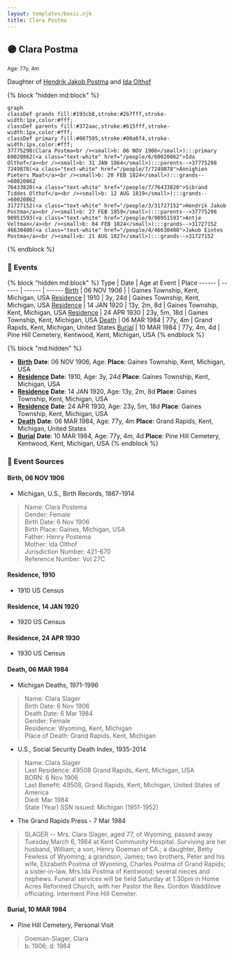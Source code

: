 ```yaml
---
layout: templates/basic.njk
title: Clara Postma
---
```

## 🟣 Clara Postma
<small>Age: 77y, 4m</small>

Daughter of [Hendrik Jakob Postma](/people/3/31727152) and [Ida Olthof](/people/6/60020862)

{% block "hidden md:block" %}
```mermaid
graph
classDef grands fill:#193cb8,stroke:#2b7fff,stroke-width:1px,color:#fff;
classDef parents fill:#372aac,stroke:#615fff,stroke-width:1px,color:#fff;
classDef primary fill:#007595,stroke:#00a6f4,stroke-width:1px,color:#fff;
37775298(Clara Postma<br /><small>b: 06 NOV 1906</small>):::primary
60020862(<a class="text-white" href="/people/6/60020862">Ida Olthof</a><br /><small>b: 31 JAN 1864</small>):::parents-->37775298
7249878(<a class="text-white" href="/people/7/7249878">Annighien Pieters Maat</a><br /><small>b: 20 FEB 1824</small>):::grands-->60020862
76433820(<a class="text-white" href="/people/7/76433820">Sibrand Tiddes Olthof</a><br /><small>b: 12 AUG 1819</small>):::grands-->60020862
31727152(<a class="text-white" href="/people/3/31727152">Hendrik Jakob Postma</a><br /><small>b: 27 FEB 1859</small>):::parents-->37775298
90951593(<a class="text-white" href="/people/9/90951593">Antje Veltman</a><br /><small>b: 04 FEB 1824</small>):::grands-->31727152
46630400(<a class="text-white" href="/people/4/46630400">Jakob Eintes Postma</a><br /><small>b: 21 AUG 1827</small>):::grands-->31727152
```
{% endblock %}

### 📆 Events

{% block "hidden md:block" %}
Type | Date | Age at Event | Place
------ | ------ | ------ | ------
[Birth](#event-event-2) | 06 NOV 1906 |  | Gaines Township, Kent, Michigan, USA
[Residence](#event-event-0) | 1910 | 3y, 24d | Gaines Township, Kent, Michigan, USA
[Residence](#event-event-1) | 14 JAN 1920 | 13y, 2m, 8d | Gaines Township, Kent, Michigan, USA
[Residence](#event-event-2) | 24 APR 1930 | 23y, 5m, 18d | Gaines Township, Kent, Michigan, USA
[Death](#event-event-6) | 06 MAR 1984 | 77y, 4m | Grand Rapids, Kent, Michigan, United States
[Burial](#event-event-7) | 10 MAR 1984 | 77y, 4m, 4d | Pine Hill Cemetery, Kentwood, Kent, Michigan, USA
{% endblock %}

{% block "md:hidden" %}
- **[Birth](#event-event-2)**
**Date**: 06 NOV 1906, Age:
**Place**: Gaines Township, Kent, Michigan, USA
- **[Residence](#event-event-0)**
**Date**: 1910, Age: 3y, 24d
**Place**: Gaines Township, Kent, Michigan, USA
- **[Residence](#event-event-1)**
**Date**: 14 JAN 1920, Age: 13y, 2m, 8d
**Place**: Gaines Township, Kent, Michigan, USA
- **[Residence](#event-event-2)**
**Date**: 24 APR 1930, Age: 23y, 5m, 18d
**Place**: Gaines Township, Kent, Michigan, USA
- **[Death](#event-event-6)**
**Date**: 06 MAR 1984, Age: 77y, 4m
**Place**: Grand Rapids, Kent, Michigan, United States
- **[Burial](#event-event-7)**
**Date**: 10 MAR 1984, Age: 77y, 4m, 4d
**Place**: Pine Hill Cemetery, Kentwood, Kent, Michigan, USA
{% endblock %}

### 📰 Event Sources

#### <a id="event-event-2"></a> Birth, 06 NOV 1906
* Michigan, U.S., Birth Records, 1867-1914
>   
  > Name: Clara Postema   
  > Gender: Female   
  > Birth Date: 6 Nov 1906   
  > Birth Place: Gaines, Michigan, USA   
  > Father: Henry Postema   
  > Mother: Ida Olthof  
  > Jurisdiction Number: 421-670   
  > Reference Number: Vol 27C   
  >

#### <a id="event-event-0"></a> Residence, 1910
* 1910 US Census

#### <a id="event-event-1"></a> Residence, 14 JAN 1920
* 1920 US Census

#### <a id="event-event-2"></a> Residence, 24 APR 1930
* 1930 US Census

#### <a id="event-event-6"></a> Death, 06 MAR 1984
* Michigan Deaths, 1971-1996
>   
  > Name:  Clara Slager  
  > Birth Date: 6 Nov 1906  
  > Death Date: 6 Mar 1984  
  > Gender: Female  
  > Residence: Wyoming, Kent, Michigan  
  > Place of Death: Grand Rapids, Kent, Michigan
* U.S., Social Security Death Index, 1935-2014
>   
  > Name: Clara Slager  
  > Last Residence: 49508 Grand Rapids, Kent, Michigan, USA  
  > BORN: 6 Nov 1906  
  > Last Benefit: 49508, Grand Rapids, Kent, Michigan, United States of America  
  > Died: Mar 1984  
  > State (Year) SSN issued: Michigan (1951-1952)
* The Grand Rapids Press  - 7 Mar 1984
>   
  > SLAGER -- Mrs. Clara Slager, aged 77, of Wyoming, passed away Tuesday,March 6, 1984 at Kent Community Hospital. Surviving are her husband, William; a son, Henry Goeman of CA.; a daughter, Betty Fewless of Wyoming; a grandson, James; two brothers, Peter and his wife, Elizabeth Postma of Wyoming, Charles Postma of Grand Rapids; a sister-in-law, Mrs.Ida Postma of Kentwood; several nieces and nephews. Funeral services will be held Saturday at 1:30pm in Home Acres Reformed Church, with her Pastor the Rev. Gordon Waddilove officiating. Interment Pine Hill Cemeter.

#### <a id="event-event-7"></a> Burial, 10 MAR 1984
* Pine Hill Cemetery, Personal Visit
>   
  > Goeman-Slager, Clara  
  > b: 1906; d: 1984